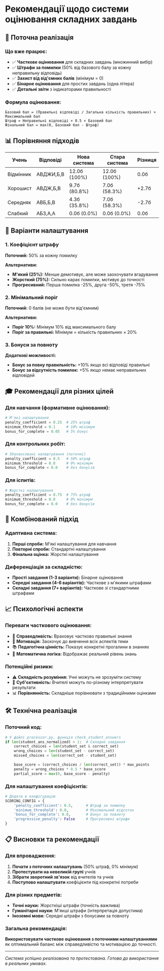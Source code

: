 # Рекомендації щодо системи оцінювання складних завдань

## 🎯 Поточна реалізація

### Що вже працює:
- ✅ **Часткове оцінювання** для складних завдань (множинний вибір)
- ✅ **Штрафи за помилки** (50% від базового балу за кожну неправильну відповідь)
- ✅ **Захист від від'ємних балів** (мінімум = 0)
- ✅ **Бінарне оцінювання** для простих завдань (одна літера)
- ✅ **Детальні звіти** з індикаторами правильності

### Формула оцінювання:
```
Базовий бал = (Правильні відповіді / Загальна кількість правильних) × Максимальний бал
Штраф = Неправильні відповіді × 0.5 × Базовий бал
Фінальний бал = max(0, Базовий бал - Штраф)
```

## 📊 Порівняння підходів

| Учень | Відповіді | Нова система | Стара система | Різниця |
|-------|-----------|--------------|---------------|----------|
| Відмінник | АВДЖИ,Б,В | 12.0б (100%) | 12.0б (100%) | 0.0б |
| Хорошист | АВДЖ,Б,В | 9.7б (80.8%) | 7.0б (58.3%) | +2.7б |
| Середняк | АВБ,Б,В | 4.3б (35.8%) | 7.0б (58.3%) | -2.7б |
| Слабкий | АБЗ,А,А | 0.0б (0.0%) | 0.0б (0.0%) | 0.0б |

## 🔧 Варіанти налаштування

### 1. Коефіцієнт штрафу
**Поточний:** 50% за кожну помилку

**Альтернативи:**
- **М'який (25%):** Менше демотивує, але може заохочувати вгадування
- **Жорсткий (75%):** Сильно карає помилки, мотивує до точності
- **Прогресивний:** Перша помилка -25%, друга -50%, третя -75%

### 2. Мінімальний поріг
**Поточний:** 0 балів (не може бути від'ємним)

**Альтернативи:**
- **Поріг 10%:** Мінімум 10% від максимального балу
- **Поріг за правильні:** Мінімум = кількість правильних × 20%

### 3. Бонуси за повноту
**Додаткові можливості:**
- **Бонус за повну правильність:** +10% якщо всі відповіді правильні
- **Бонус за відсутність помилок:** +5% якщо немає неправильних відповідей

## 🎓 Рекомендації для різних цілей

### Для навчання (формативне оцінювання):
```python
# М'які налаштування
penalty_coefficient = 0.25  # 25% штраф
minimum_threshold = 0.1     # 10% мінімум
bonus_for_complete = 0.05   # 5% бонус
```

### Для контрольних робіт:
```python
# Збалансовані налаштування (поточні)
penalty_coefficient = 0.5   # 50% штраф
minimum_threshold = 0.0     # 0% мінімум
bonus_for_complete = 0.0    # без бонусів
```

### Для іспитів:
```python
# Жорсткі налаштування
penalty_coefficient = 0.75  # 75% штраф
minimum_threshold = 0.0     # 0% мінімум
bonus_for_complete = 0.0    # без бонусів
```

## 🔄 Комбінований підхід

### Адаптивна система:
1. **Перші спроби:** М'які налаштування для навчання
2. **Повторні спроби:** Стандартні налаштування
3. **Фінальна оцінка:** Жорсткі налаштування

### Диференціація за складністю:
- **Прості завдання (1-3 варіанти):** Бінарне оцінювання
- **Середні завдання (4-6 варіантів):** Часткове з м'якими штрафами
- **Складні завдання (7+ варіантів):** Часткове зі стандартними штрафами

## 📈 Психологічні аспекти

### Переваги часткового оцінювання:
- 🎯 **Справедливість:** Враховує частково правильні знання
- 💪 **Мотивація:** Заохочує до вивчення всіх аспектів теми
- 📚 **Педагогічна цінність:** Показує конкретні прогалини в знаннях
- 🧮 **Математична логіка:** Відображає реальний рівень знань

### Потенційні ризики:
- ⚠️ **Складність розуміння:** Учні можуть не зрозуміти систему
- 🤔 **Суб'єктивність:** Вчителі можуть по-різному інтерпретувати результати
- 📊 **Порівнянність:** Складніше порівнювати з традиційними оцінками

## 🛠️ Технічна реалізація

### Поточний код:
```python
# У файлі processor.py, функція check_student_answers
if len(student_ans_normalized) > 1:  # Складне завдання
    correct_choices = len(student_set & correct_set)
    wrong_choices = len(student_set - correct_set)
    missed_choices = len(correct_set - student_set)
    
    base_score = (correct_choices / len(correct_set)) * max_points
    penalty = wrong_choices * 0.5 * base_score
    partial_score = max(0, base_score - penalty)
```

### Для налаштування коефіцієнтів:
```python
# Додати в конфігурацію
SCORING_CONFIG = {
    'penalty_coefficient': 0.5,      # Штраф за помилку
    'minimum_threshold': 0.0,        # Мінімальний відсоток
    'bonus_for_complete': 0.0,       # Бонус за повноту
    'progressive_penalty': False     # Прогресивні штрафи
}
```

## 📋 Висновки та рекомендації

### Для впровадження:
1. **Почати з поточних налаштувань** (50% штраф, 0% мінімум)
2. **Протестувати на невеликій групі** учнів
3. **Зібрати зворотний зв'язок** від вчителів та учнів
4. **Поступово налаштувати** коефіцієнти під конкретні потреби

### Для різних предметів:
- **Точні науки:** Жорсткіші штрафи (точність важлива)
- **Гуманітарні науки:** М'якші штрафи (інтерпретація допустима)
- **Іноземні мови:** Середні штрафи з бонусами за повноту

### Загальна рекомендація:
**Використовувати часткове оцінювання з поточними налаштуваннями** як оптимальний баланс між справедливістю та мотивацією до точності.

---

*Система успішно реалізована та протестована. Готова до використання в реальних умовах.*